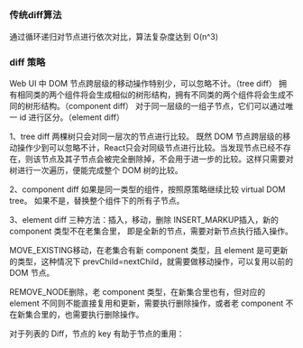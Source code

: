 ## 

### 传统diff算法
通过循环递归对节点进行依次对比，算法复杂度达到 O(n^3) 

### diff 策略

Web UI 中 DOM 节点跨层级的移动操作特别少，可以忽略不计。（tree diff）
拥有相同类的两个组件将会生成相似的树形结构，拥有不同类的两个组件将会生成不同的树形结构。（component diff）
对于同一层级的一组子节点，它们可以通过唯一 id 进行区分。（element diff）

1、tree diff
两棵树只会对同一层次的节点进行比较。
既然 DOM 节点跨层级的移动操作少到可以忽略不计，React只会对同级节点进行比较。当发现节点已经不存在，则该节点及其子节点会被完全删除掉，不会用于进一步的比较。这样只需要对树进行一次遍历，便能完成整个 DOM 树的比较。

2、component diff
如果是同一类型的组件，按照原策略继续比较 virtual DOM tree。
如果不是，替换整个组件下的所有子节点。

3、element diff
三种方法：插入，移动，删除
INSERT_MARKUP插入，新的 component 类型不在老集合里， 即是全新的节点，需要对新节点执行插入操作。

MOVE_EXISTING移动，在老集合有新 component 类型，且 element 是可更新的类型，这种情况下 prevChild=nextChild，就需要做移动操作，可以复用以前的 DOM 节点。

REMOVE_NODE删除，老 component 类型，在新集合里也有，但对应的 element 不同则不能直接复用和更新，需要执行删除操作，或者老 component 不在新集合里的，也需要执行删除操作。

对于列表的 Diff，节点的 key 有助于节点的重用：
